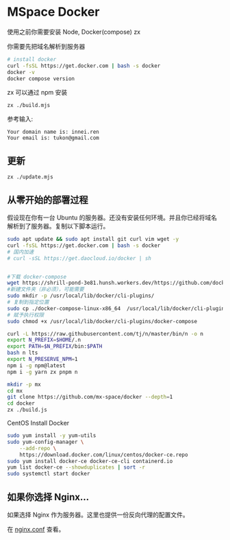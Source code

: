 # MSpace Docker

使用之前你需要安装 Node, Docker(compose) zx

你需要先把域名解析到服务器

```bash
# install docker
curl -fsSL https://get.docker.com | bash -s docker
docker -v
docker compose version
```

zx 可以通过 npm 安装

```
zx ./build.mjs
```

参考输入:

```
Your domain name is: innei.ren
Your email is: tukon@gmail.com
```

## 更新

```
zx ./update.mjs
```

## 从零开始的部署过程

假设现在你有一台 Ubuntu 的服务器。还没有安装任何环境。并且你已经将域名解析到了服务器。复制以下脚本运行。

```bash
sudo apt update && sudo apt install git curl vim wget -y
curl -fsSL https://get.docker.com | bash -s docker
# 国内加速
# curl -sSL https://get.daocloud.io/docker | sh


#下载 docker-compose
wget https://shrill-pond-3e81.hunsh.workers.dev/https://github.com/docker/compose/releases/download/v2.3.3/docker-compose-linux-x86_64
#新建文件夹（非必须），可能需要
sudo mkdir -p /usr/local/lib/docker/cli-plugins/
# 复制到指定位置
sudo cp ./docker-compose-linux-x86_64  /usr/local/lib/docker/cli-plugins/docker-compose
# 赋予执行权限
sudo chmod +x /usr/local/lib/docker/cli-plugins/docker-compose

curl -L https://raw.githubusercontent.com/tj/n/master/bin/n -o n
export N_PREFIX=$HOME/.n
export PATH=$N_PREFIX/bin:$PATH
bash n lts
export N_PRESERVE_NPM=1
npm i -g npm@latest
npm i -g yarn zx pnpm n

mkdir -p mx
cd mx
git clone https://github.com/mx-space/docker --depth=1
cd docker
zx ./build.js
```

CentOS Install Docker


```bash
sudo yum install -y yum-utils
sudo yum-config-manager \
    --add-repo \
    https://download.docker.com/linux/centos/docker-ce.repo
sudo yum install docker-ce docker-ce-cli containerd.io
yum list docker-ce --showduplicates | sort -r
sudo systemctl start docker
```

## 如果你选择 Nginx...

如果选择 Nginx 作为服务器。这里也提供一份反向代理的配置文件。

在 [nginx.conf](./configs/nginx.conf) 查看。